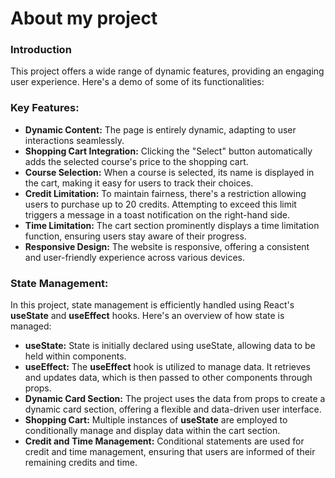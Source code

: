 # About my project

### Introduction

This project offers a wide range of dynamic features, providing an engaging user
experience. Here's a demo of some of its functionalities:

### Key Features:

- **Dynamic Content:** The page is entirely dynamic, adapting to user
  interactions seamlessly.
- **Shopping Cart Integration:** Clicking the "Select" button automatically adds
  the selected course's price to the shopping cart.
- **Course Selection:** When a course is selected, its name is displayed in the
  cart, making it easy for users to track their choices.
- **Credit Limitation:** To maintain fairness, there's a restriction allowing
  users to purchase up to 20 credits. Attempting to exceed this limit triggers a
  message in a toast notification on the right-hand side.
- **Time Limitation:** The cart section prominently displays a time limitation
  function, ensuring users stay aware of their progress.
- **Responsive Design:** The website is responsive, offering a consistent and
  user-friendly experience across various devices.

### State Management:

In this project, state management is efficiently handled using React's
**useState** and **useEffect** hooks. Here's an overview of how state is
managed:

- **useState:** State is initially declared using useState, allowing data to be
  held within components.
- **useEffect:** The **useEffect** hook is utilized to manage data. It retrieves
  and updates data, which is then passed to other components through props.
- **Dynamic Card Section:** The project uses the data from props to create a
  dynamic card section, offering a flexible and data-driven user interface.
- **Shopping Cart:** Multiple instances of **useState** are employed to
  conditionally manage and display data within the cart section.
- **Credit and Time Management:** Conditional statements are used for credit and
  time management, ensuring that users are informed of their remaining credits
  and time.
